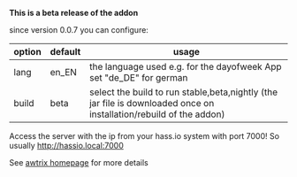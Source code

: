 **This is a beta release of the addon**

since version 0.0.7 you can configure:

|option|default|usage|
|---|---|---|
|lang|en_EN| the language used e.g. for the dayofweek App set "de_DE" for german|
|build|beta| select the build to run stable,beta,nightly (the jar file is downloaded once on installation/rebuild of the addon)|

Access the server with the ip from your hass.io system with port 7000!
So usually http://hassio.local:7000

See [awtrix homepage](https://docs.blueforcer.de/#/v2/README) for more details
